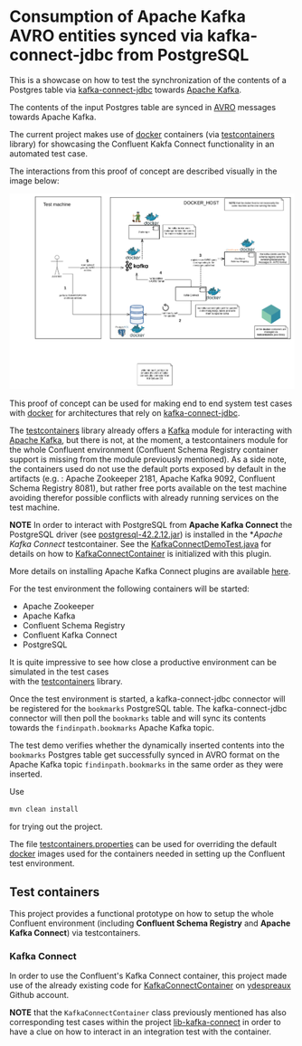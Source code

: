 Consumption of Apache Kafka AVRO entities synced via kafka-connect-jdbc from PostgreSQL 
=======================================================================================

This is a showcase on how to test the synchronization of the contents
of a Postgres table via [kafka-connect-jdbc](https://docs.confluent.io/current/connect/kafka-connect-jdbc/index.html)
towards [Apache Kafka](https://kafka.apache.org/).

The contents of the input Postgres table are synced in  [AVRO](https://avro.apache.org/) messages 
towards Apache Kafka.
 
The current project makes use of [docker](https://www.docker.com/) containers 
(via [testcontainers](https://www.testcontainers.org/) library) for showcasing
the Confluent Kakfa Connect functionality in an automated test case.

The interactions from this proof of concept are described visually in the image below:

![kafka-connect-jdbc System Test Architecture](images/kafka-connect-jdbc_system-test_architecture.png)

This proof of concept can be used for making end to end system test cases with
[docker](https://www.docker.com/) for architectures that rely on 
[kafka-connect-jdbc](https://docs.confluent.io/current/connect/kafka-connect-jdbc/index.html).

 
The [testcontainers](https://www.testcontainers.org/) library already
offers a [Kafka](https://www.testcontainers.org/modules/kafka/) module
for interacting with [Apache Kafka](https://kafka.apache.org/), but
there is not, at the moment, a testcontainers module for the whole
Confluent environment (Confluent Schema Registry container support is
missing from the module previously mentioned).
As a side note, the containers used do not use the default ports exposed
by default in the artifacts (e.g. : Apache Zookeeper 2181, Apache Kafka 9092,
Confluent Schema Registry 8081), but rather free ports available on the
test machine avoiding therefor possible conflicts with already running
services on the test machine. 


**NOTE** In order to interact with PostgreSQL from **Apache Kafka Connect** the PostgreSQL
driver (see [postgresql-42.2.12.jar](src/test/resources/plugins/kafka-connect-jdbc/postgresql-42.2.12.jar))
is installed in the **Apache Kafka Connect* testcontainer.
See the [KafkaConnectDemoTest.java](src/test/java/com/findinpath/KafkaConnectDemoTest.java) for details on how
to [KafkaConnectContainer](src/test/java/com/findinpath/testcontainers/KafkaConnectContainer.java) is initialized
with this plugin.

More details on installing Apache Kafka Connect plugins are available
 [here](https://docs.confluent.io/current/connect/userguide.html#connect-installing-plugins).
 
 
For the test environment the following containers will be started:
 
- Apache Zookeeper
- Apache Kafka
- Confluent Schema Registry
- Confluent Kafka Connect
- PostgreSQL

It is quite impressive to see how close a productive environment can be simulated in the test cases  
with the [testcontainers](https://www.testcontainers.org/) library.
 
Once the test environment is started, a kafka-connect-jdbc connector will be registered 
for the `bookmarks` PostgreSQL table.
The kafka-connect-jdbc connector will then poll the `bookmarks` table and will sync
its contents towards the `findinpath.bookmarks` Apache Kafka topic.

The test demo verifies whether the dynamically inserted contents 
into the `bookmarks` Postgres table get successfully synced in 
AVRO format on the Apache Kafka topic `findinpath.bookmarks` in the 
same order as they were inserted. 

Use 

```bash
mvn clean install
```

for trying out the project.

The file [testcontainers.properties](src/test/resources/testcontainers.properties) can be
used for overriding the default [docker](https://www.docker.com/) images used for the containers needed in setting 
up the Confluent test environment.


## Test containers

This project provides a functional prototype on how to setup the whole
Confluent environment (including **Confluent Schema Registry** and **Apache Kafka Connect**) 
via testcontainers.

### Kafka Connect

In order to use the Confluent's Kafka Connect container, this project made use of the already existing code
for [KafkaConnectContainer](https://github.com/ydespreaux/testcontainers/blob/master/testcontainers-kafka/src/main/java/com/github/ydespreaux/testcontainers/kafka/containers/KafkaConnectContainer.java)
on [ydespreaux](https://github.com/ydespreaux) Github account.

**NOTE** that the `KafkaConnectContainer` class previously mentioned has also corresponding test cases 
within the project [lib-kafka-connect](https://github.com/ydespreaux/shared/tree/master/lib-kafka-connect) in order to have a clue
on how to interact in an integration test with the container.  